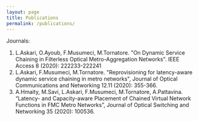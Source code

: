 ```yaml
---
layout: page
title: Publications
permalink: /publications/
---
```


Journals:
1. L.Askari, O.Ayoub, F.Musumeci, M.Tornatore. "On Dynamic Service Chaining in Filterless Optical Metro-Aggregation Networks". IEEE Access 8 (2020): 222233-222241
2. L.Askari, F.Musumeci, M.Tornatore. "Reprovisioning for latency-aware dynamic service chaining in metro networks", Journal of Optical Communications and Networking 12.11 (2020): 355-366.
3. A.Hmaity, M.Savi, L.Askari, F.Musumeci, M.Tornatore, A.Pattavina. “Latency- and Capacity-aware Placement of Chained Virtual Network Functions in FMC Metro Networks”, Journal of Optical Switching and Networking 35 (2020): 100536.

